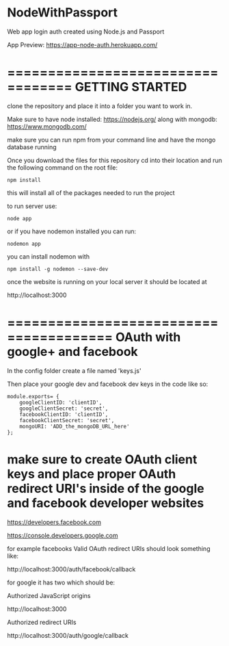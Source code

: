 # NodeWithPassport

Web app login auth created using Node.js and Passport

App Preview: https://app-node-auth.herokuapp.com/

==================================
GETTING STARTED
=======================
clone the repository and place it into a folder you want to work in.

Make sure to have node installed: https://nodejs.org/
along with mongodb: https://www.mongodb.com/

make sure you can run npm from your command line and have the mongo database running

Once you download the files for this repository cd into their location and run the following command on the root file:
```
npm install
```
this will install all of the packages needed to run the project

to run server use:
```
node app
```
or if you have nodemon installed you can run:
```
nodemon app
```
you can install nodemon with
```
npm install -g nodemon --save-dev
```
once the website is running on your local server it should be located at

http://localhost:3000


=======================================
OAuth with google+ and facebook
===========================
In the config folder create a file named
'keys.js'

Then place your google dev and facebook dev keys in the code like so:
```
module.exports= {
    googleClientID: 'clientID',
    googleClientSecret: 'secret',
    facebookClientID: 'clientID',
    facebookClientSecret: 'secret',
    mongoURI: 'ADD_the_mongoDB_URL_here'
};
```

# make sure to create OAuth client keys and place proper OAuth redirect URI's inside of the google and facebook developer websites

https://developers.facebook.com

https://console.developers.google.com

for example facebooks Valid OAuth redirect URIs should look something like:

http://localhost:3000/auth/facebook/callback

for google it has two which should be:

Authorized JavaScript origins

http://localhost:3000

Authorized redirect URIs

http://localhost:3000/auth/google/callback
